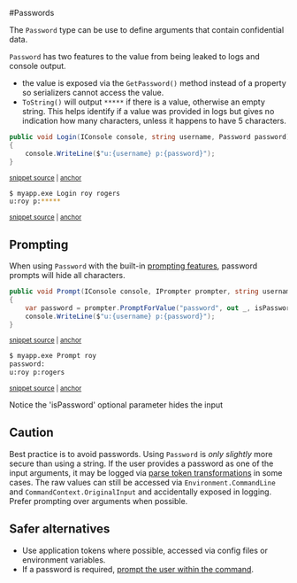 #Passwords

The `Password` type can be use to define arguments that contain confidential data.

`Password` has two features to the value from being leaked to logs and console output.

* the value is exposed via the `GetPassword()` method instead of a property so serializers cannot access the value.
* `ToString()` will output `*****` if there is a value, otherwise an empty string. This helps identify if a value was provided in logs but gives no indication how many characters, unless it happens to have 5 characters.

<!-- snippet: passwords_login -->
<a id='snippet-passwords_login'></a>
```cs
public void Login(IConsole console, string username, Password password)
{
    console.WriteLine($"u:{username} p:{password}");
}
```
<sup><a href='https://github.com/bilal-fazlani/commanddotnet/blob/master/CommandDotNet.DocExamples/Arguments/Arguments/Passwords.cs#L15-L20' title='Snippet source file'>snippet source</a> | <a href='#snippet-passwords_login' title='Start of snippet'>anchor</a></sup>
<!-- endSnippet -->

<!-- snippet: passwords_login_exe -->
<a id='snippet-passwords_login_exe'></a>
```bash
$ myapp.exe Login roy rogers
u:roy p:*****
```
<sup><a href='https://github.com/bilal-fazlani/commanddotnet/blob/master/CommandDotNet.DocExamples/BashSnippets/passwords_login_exe.bash#L1-L4' title='Snippet source file'>snippet source</a> | <a href='#snippet-passwords_login_exe' title='Start of snippet'>anchor</a></sup>
<!-- endSnippet -->

## Prompting

When using `Password` with the built-in [prompting features](../ArgumentValues/prompting.md), password prompts will hide all characters.

<!-- snippet: passwords_prompt -->
<a id='snippet-passwords_prompt'></a>
```cs
public void Prompt(IConsole console, IPrompter prompter, string username)
{
    var password = prompter.PromptForValue("password", out _, isPassword: true);
    console.WriteLine($"u:{username} p:{password}");
}
```
<sup><a href='https://github.com/bilal-fazlani/commanddotnet/blob/master/CommandDotNet.DocExamples/Arguments/Arguments/Passwords.cs#L22-L28' title='Snippet source file'>snippet source</a> | <a href='#snippet-passwords_prompt' title='Start of snippet'>anchor</a></sup>
<!-- endSnippet -->

<!-- snippet: passwords_prompt_exe -->
<a id='snippet-passwords_prompt_exe'></a>
```bash
$ myapp.exe Prompt roy
password: 
u:roy p:rogers
```
<sup><a href='https://github.com/bilal-fazlani/commanddotnet/blob/master/CommandDotNet.DocExamples/BashSnippets/passwords_prompt_exe.bash#L1-L5' title='Snippet source file'>snippet source</a> | <a href='#snippet-passwords_prompt_exe' title='Start of snippet'>anchor</a></sup>
<!-- endSnippet -->

Notice the 'isPassword' optional parameter hides the input

## Caution

Best practice is to avoid passwords. Using `Password` is *only slightly* more secure than using a string. 
If the user provides a password as one of the input arguments, it may be logged via [parse token transformations](../Diagnostics/parse-directive.md#token-transformations) in some cases.
The raw values can still be accessed via `Environment.CommandLine` and `CommandContext.OriginalInput` and accidentally exposed in logging. Prefer prompting over arguments when possible.

## Safer alternatives

* Use application tokens where possible, accessed via config files or environment variables.
* If a password is required, [prompt the user within the command](../ArgumentValues/prompting.md/#prompting-from-within-the-command-method).
